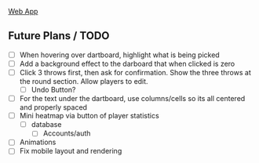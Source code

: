 [Web App](https://bullseyebuddy-c0123.web.app)
## Future Plans / TODO

- [ ] When hovering over dartboard, highlight what is being picked
- [ ] Add a background effect to the darboard that when clicked is zero
- [ ] Click 3 throws first, then ask for confirmation. Show the three throws at the round section. Allow players to edit.
    - [ ] Undo Button?
- [ ] For the text under the dartboard, use columns/cells so its all centered and properly spaced
- [ ] Mini heatmap via button of player statistics
    - [ ] database
        - [ ] Accounts/auth
- [ ] Animations
- [ ] Fix mobile layout and rendering
